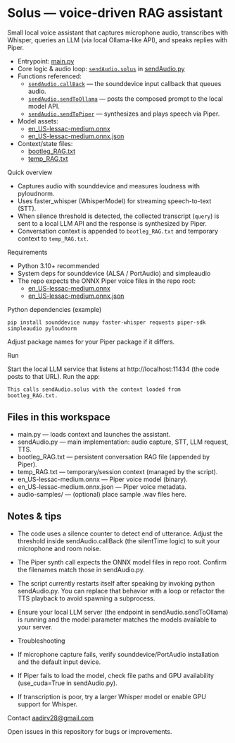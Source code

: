 # Solus — voice-driven RAG assistant

Small local voice assistant that captures microphone audio, transcribes with Whisper, queries an LLM (via local Ollama-like API), and speaks replies with Piper.

- Entrypoint: [main.py](main.py)  
- Core logic & audio loop: [`sendAudio.solus`](sendAudio.py) in [sendAudio.py](sendAudio.py)  
- Functions referenced:
  - [`sendAudio.callBack`](sendAudio.py) — the sounddevice input callback that queues audio.
  - [`sendAudio.sendToOllama`](sendAudio.py) — posts the composed prompt to the local model API.
  - [`sendAudio.sendToPiper`](sendAudio.py) — synthesizes and plays speech via Piper.
- Model assets:
  - [en_US-lessac-medium.onnx](en_US-lessac-medium.onnx)
  - [en_US-lessac-medium.onnx.json](en_US-lessac-medium.onnx.json)
- Context/state files:
  - [bootleg_RAG.txt](bootleg_RAG.txt)
  - [temp_RAG.txt](temp_RAG.txt)

Quick overview
- Captures audio with sounddevice and measures loudness with pyloudnorm.
- Uses faster_whisper (WhisperModel) for streaming speech-to-text (STT).
- When silence threshold is detected, the collected transcript (`query`) is sent to a local LLM API and the response is synthesized by Piper.
- Conversation context is appended to `bootleg_RAG.txt` and temporary context to `temp_RAG.txt`.

Requirements
- Python 3.10+ recommended
- System deps for sounddevice (ALSA / PortAudio) and simpleaudio
- The repo expects the ONNX Piper voice files in the repo root:
  - [en_US-lessac-medium.onnx](en_US-lessac-medium.onnx)
  - [en_US-lessac-medium.onnx.json](en_US-lessac-medium.onnx.json)

Python dependencies (example)
```
pip install sounddevice numpy faster-whisper requests piper-sdk simpleaudio pyloudnorm
```
Adjust package names for your Piper package if it differs.

Run

Start the local LLM service that listens at http://localhost:11434 (the code posts to that URL).
Run the app:
```
This calls sendAudio.solus with the context loaded from bootleg_RAG.txt.
```
## Files in this workspace

- main.py — loads context and launches the assistant.
- sendAudio.py — main implementation: audio capture, STT, LLM request, TTS.
- bootleg_RAG.txt — persistent conversation RAG file (appended by Piper).
- temp_RAG.txt — temporary/session context (managed by the script).
- en_US-lessac-medium.onnx — Piper voice model (binary).
- en_US-lessac-medium.onnx.json — Piper voice metadata.
- audio-samples/ — (optional) place sample .wav files here.


## Notes & tips

- The code uses a silence counter to detect end of utterance. Adjust the threshold inside sendAudio.callBack (the silentTime logic) to suit your microphone and room noise.
- The Piper synth call expects the ONNX model files in repo root. Confirm the filenames match those in sendAudio.py.
- The script currently restarts itself after speaking by invoking python sendAudio.py. You can replace that behavior with a loop or refactor the TTS playback to avoid spawning a subprocess.
- Ensure your local LLM server (the endpoint in sendAudio.sendToOllama) is running and the model parameter matches the models available to your server.
- Troubleshooting

- If microphone capture fails, verify sounddevice/PortAudio installation and the default input device.
- If Piper fails to load the model, check file paths and GPU availability (use_cuda=True in sendAudio.py).
- If transcription is poor, try a larger Whisper model or enable GPU support for Whisper.

Contact aadirv28@gmail.com

Open issues in this repository for bugs or improvements.

